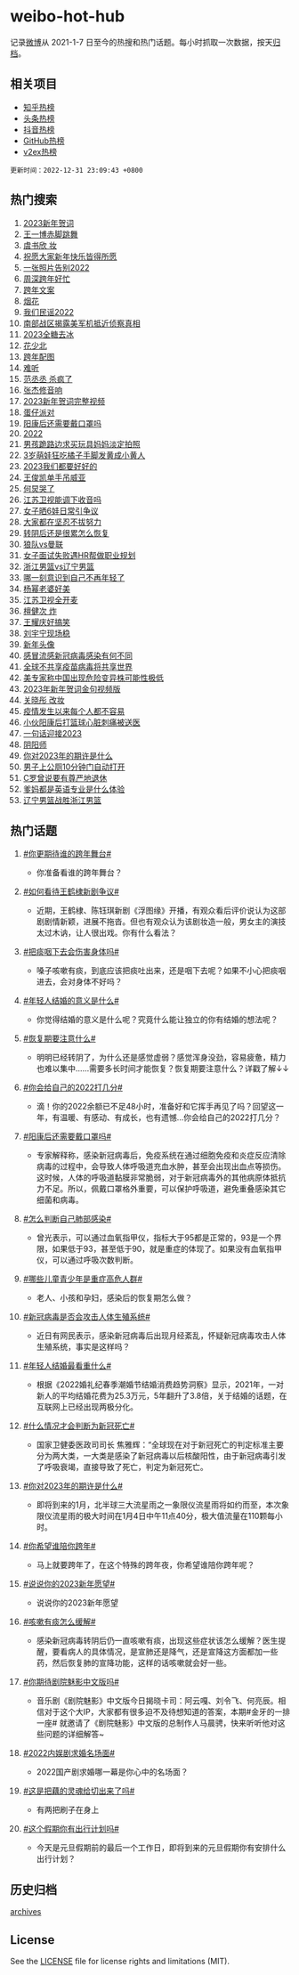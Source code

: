 # weibo-hot-hub

记录[微博](https://www.weibo.com)从 2021-1-7 日至今的热搜和热门话题。每小时抓取一次数据，按天[归档](archives)。

## 相关项目

- [知乎热榜](https://github.com/lonnyzhang423/zhihu-hot-hub)
- [头条热榜](https://github.com/lonnyzhang423/toutiao-hot-hub)
- [抖音热榜](https://github.com/lonnyzhang423/douyin-hot-hub)
- [GitHub热榜](https://github.com/lonnyzhang423/github-hot-hub)
- [v2ex热榜](https://github.com/lonnyzhang423/v2ex-hot-hub)


`更新时间：2022-12-31 23:09:43 +0800`

## 热门搜索

1. [2023新年贺词](https://m.weibo.cn/search?containerid=100103type%3D1%26t%3D10%26q%3D%232023%E6%96%B0%E5%B9%B4%E8%B4%BA%E8%AF%8D%23&stream_entry_id=51&isnewpage=1&extparam=seat%3D1%26cate%3D10103%26filter_type%3Drealtimehot%26dgr%3D0%26pos%3D0%26c_type%3D51%26display_time%3D1672499380%26pre_seqid%3D1672499380467031631459&luicode=10000011&lfid=106003type%253D25%2526t%253D3%2526disable_hot%253D1%2526filter_type%253Drealtimehot)
1. [王一博赤脚跳舞](https://m.weibo.cn/search?containerid=100103type%3D1%26t%3D10%26q%3D%23%E7%8E%8B%E4%B8%80%E5%8D%9A%E8%B5%A4%E8%84%9A%E8%B7%B3%E8%88%9E%23&stream_entry_id=31&isnewpage=1&extparam=seat%3D1%26lcate%3D5001%26cate%3D5001%26c_type%3D31%26realpos%3D1%26filter_type%3Drealtimehot%26stream_entry_id%3D31%26q%3D%2523%25E7%258E%258B%25E4%25B8%2580%25E5%258D%259A%25E8%25B5%25A4%25E8%2584%259A%25E8%25B7%25B3%25E8%2588%259E%2523%26dgr%3D0%26band_rank%3D1%26pos%3D0%26flag%3D4%26display_time%3D1672499380%26pre_seqid%3D1672499380467031631459&luicode=10000011&lfid=106003type%253D25%2526t%253D3%2526disable_hot%253D1%2526filter_type%253Drealtimehot)
1. [虞书欣 妆](https://m.weibo.cn/search?containerid=100103type%3D1%26t%3D10%26q%3D%E8%99%9E%E4%B9%A6%E6%AC%A3+%E5%A6%86&stream_entry_id=31&isnewpage=1&extparam=seat%3D1%26lcate%3D5001%26cate%3D5001%26c_type%3D31%26realpos%3D2%26filter_type%3Drealtimehot%26stream_entry_id%3D31%26q%3D%25E8%2599%259E%25E4%25B9%25A6%25E6%25AC%25A3%2520%25E5%25A6%2586%26dgr%3D0%26band_rank%3D2%26pos%3D1%26flag%3D16%26display_time%3D1672499380%26pre_seqid%3D1672499380467031631459&luicode=10000011&lfid=106003type%253D25%2526t%253D3%2526disable_hot%253D1%2526filter_type%253Drealtimehot)
1. [祝愿大家新年快乐皆得所愿](https://m.weibo.cn/search?containerid=100103type%3D1%26t%3D10%26q%3D%23%E7%A5%9D%E6%84%BF%E5%A4%A7%E5%AE%B6%E6%96%B0%E5%B9%B4%E5%BF%AB%E4%B9%90%E7%9A%86%E5%BE%97%E6%89%80%E6%84%BF%23&stream_entry_id=31&isnewpage=1&extparam=seat%3D1%26lcate%3D5001%26cate%3D5001%26c_type%3D31%26realpos%3D3%26filter_type%3Drealtimehot%26stream_entry_id%3D31%26q%3D%2523%25E7%25A5%259D%25E6%2584%25BF%25E5%25A4%25A7%25E5%25AE%25B6%25E6%2596%25B0%25E5%25B9%25B4%25E5%25BF%25AB%25E4%25B9%2590%25E7%259A%2586%25E5%25BE%2597%25E6%2589%2580%25E6%2584%25BF%2523%26dgr%3D0%26band_rank%3D3%26pos%3D2%26flag%3D0%26display_time%3D1672499380%26pre_seqid%3D1672499380467031631459&luicode=10000011&lfid=106003type%253D25%2526t%253D3%2526disable_hot%253D1%2526filter_type%253Drealtimehot)
1. [一张照片告别2022](https://m.weibo.cn/search?containerid=100103type%3D1%26t%3D10%26q%3D%23%E4%B8%80%E5%BC%A0%E7%85%A7%E7%89%87%E5%91%8A%E5%88%AB2022%23&stream_entry_id=31&isnewpage=1&extparam=seat%3D1%26lcate%3D5001%26cate%3D5001%26topic_ad%3D1%26c_type%3D31%26filter_type%3Drealtimehot%26adid%3D176497%26stream_entry_id%3D31%26q%3D%2523%25E4%25B8%2580%25E5%25BC%25A0%25E7%2585%25A7%25E7%2589%2587%25E5%2591%258A%25E5%2588%25AB2022%2523%26dgr%3D0%26band_rank%3D4%26pos%3D3%26display_time%3D1672499380%26pre_seqid%3D1672499380467031631459&luicode=10000011&lfid=106003type%253D25%2526t%253D3%2526disable_hot%253D1%2526filter_type%253Drealtimehot)
1. [周深跨年好忙](https://m.weibo.cn/search?containerid=100103type%3D1%26t%3D10%26q%3D%23%E5%91%A8%E6%B7%B1%E8%B7%A8%E5%B9%B4%E5%A5%BD%E5%BF%99%23&stream_entry_id=31&isnewpage=1&extparam=seat%3D1%26lcate%3D5001%26cate%3D5001%26c_type%3D31%26realpos%3D4%26filter_type%3Drealtimehot%26stream_entry_id%3D31%26q%3D%2523%25E5%2591%25A8%25E6%25B7%25B1%25E8%25B7%25A8%25E5%25B9%25B4%25E5%25A5%25BD%25E5%25BF%2599%2523%26dgr%3D0%26band_rank%3D4%26pos%3D4%26flag%3D1%26display_time%3D1672499380%26pre_seqid%3D1672499380467031631459&luicode=10000011&lfid=106003type%253D25%2526t%253D3%2526disable_hot%253D1%2526filter_type%253Drealtimehot)
1. [跨年文案](https://m.weibo.cn/search?containerid=100103type%3D1%26t%3D10%26q%3D%23%E8%B7%A8%E5%B9%B4%E6%96%87%E6%A1%88%23&stream_entry_id=31&isnewpage=1&extparam=seat%3D1%26lcate%3D5001%26cate%3D5001%26c_type%3D31%26realpos%3D5%26filter_type%3Drealtimehot%26stream_entry_id%3D31%26q%3D%2523%25E8%25B7%25A8%25E5%25B9%25B4%25E6%2596%2587%25E6%25A1%2588%2523%26dgr%3D0%26band_rank%3D5%26pos%3D5%26flag%3D16%26display_time%3D1672499380%26pre_seqid%3D1672499380467031631459&luicode=10000011&lfid=106003type%253D25%2526t%253D3%2526disable_hot%253D1%2526filter_type%253Drealtimehot)
1. [烟花](https://m.weibo.cn/search?containerid=100103type%3D1%26t%3D10%26q%3D%E7%83%9F%E8%8A%B1&stream_entry_id=31&isnewpage=1&extparam=seat%3D1%26lcate%3D5001%26cate%3D5001%26c_type%3D31%26realpos%3D6%26filter_type%3Drealtimehot%26stream_entry_id%3D31%26q%3D%25E7%2583%259F%25E8%258A%25B1%26dgr%3D0%26band_rank%3D6%26pos%3D6%26flag%3D1%26display_time%3D1672499380%26pre_seqid%3D1672499380467031631459&luicode=10000011&lfid=106003type%253D25%2526t%253D3%2526disable_hot%253D1%2526filter_type%253Drealtimehot)
1. [我们民谣2022](https://m.weibo.cn/search?containerid=100103type%3D1%26t%3D10%26q%3D%23%E6%88%91%E4%BB%AC%E6%B0%91%E8%B0%A32022%23&stream_entry_id=31&isnewpage=1&extparam=seat%3D1%26lcate%3D5001%26cate%3D5001%26topic_ad%3D1%26c_type%3D31%26filter_type%3Drealtimehot%26adid%3D176694%26stream_entry_id%3D31%26q%3D%2523%25E6%2588%2591%25E4%25BB%25AC%25E6%25B0%2591%25E8%25B0%25A32022%2523%26dgr%3D0%26band_rank%3D7%26pos%3D7%26display_time%3D1672499380%26pre_seqid%3D1672499380467031631459&luicode=10000011&lfid=106003type%253D25%2526t%253D3%2526disable_hot%253D1%2526filter_type%253Drealtimehot)
1. [南部战区揭露美军机抵近侦察真相](https://m.weibo.cn/search?containerid=100103type%3D1%26t%3D10%26q%3D%23%E5%8D%97%E9%83%A8%E6%88%98%E5%8C%BA%E6%8F%AD%E9%9C%B2%E7%BE%8E%E5%86%9B%E6%9C%BA%E6%8A%B5%E8%BF%91%E4%BE%A6%E5%AF%9F%E7%9C%9F%E7%9B%B8%23&stream_entry_id=31&isnewpage=1&extparam=seat%3D1%26lcate%3D5001%26cate%3D5001%26c_type%3D31%26realpos%3D7%26filter_type%3Drealtimehot%26stream_entry_id%3D31%26q%3D%2523%25E5%258D%2597%25E9%2583%25A8%25E6%2588%2598%25E5%258C%25BA%25E6%258F%25AD%25E9%259C%25B2%25E7%25BE%258E%25E5%2586%259B%25E6%259C%25BA%25E6%258A%25B5%25E8%25BF%2591%25E4%25BE%25A6%25E5%25AF%259F%25E7%259C%259F%25E7%259B%25B8%2523%26dgr%3D0%26band_rank%3D7%26pos%3D8%26flag%3D1%26display_time%3D1672499380%26pre_seqid%3D1672499380467031631459&luicode=10000011&lfid=106003type%253D25%2526t%253D3%2526disable_hot%253D1%2526filter_type%253Drealtimehot)
1. [2023全糖去冰](https://m.weibo.cn/search?containerid=100103type%3D1%26t%3D10%26q%3D%232023%E5%85%A8%E7%B3%96%E5%8E%BB%E5%86%B0%23&stream_entry_id=31&isnewpage=1&extparam=seat%3D1%26lcate%3D5001%26cate%3D5001%26c_type%3D31%26realpos%3D8%26filter_type%3Drealtimehot%26stream_entry_id%3D31%26q%3D%25232023%25E5%2585%25A8%25E7%25B3%2596%25E5%258E%25BB%25E5%2586%25B0%2523%26dgr%3D0%26band_rank%3D8%26pos%3D9%26flag%3D0%26display_time%3D1672499380%26pre_seqid%3D1672499380467031631459&luicode=10000011&lfid=106003type%253D25%2526t%253D3%2526disable_hot%253D1%2526filter_type%253Drealtimehot)
1. [花少北](https://m.weibo.cn/search?containerid=100103type%3D1%26t%3D10%26q%3D%E8%8A%B1%E5%B0%91%E5%8C%97&stream_entry_id=31&isnewpage=1&extparam=seat%3D1%26lcate%3D5001%26cate%3D5001%26c_type%3D31%26realpos%3D9%26filter_type%3Drealtimehot%26stream_entry_id%3D31%26q%3D%25E8%258A%25B1%25E5%25B0%2591%25E5%258C%2597%26dgr%3D0%26band_rank%3D9%26pos%3D10%26flag%3D0%26display_time%3D1672499380%26pre_seqid%3D1672499380467031631459&luicode=10000011&lfid=106003type%253D25%2526t%253D3%2526disable_hot%253D1%2526filter_type%253Drealtimehot)
1. [跨年配图](https://m.weibo.cn/search?containerid=100103type%3D1%26t%3D10%26q%3D%E8%B7%A8%E5%B9%B4%E9%85%8D%E5%9B%BE&stream_entry_id=31&isnewpage=1&extparam=seat%3D1%26lcate%3D5001%26cate%3D5001%26c_type%3D31%26realpos%3D10%26filter_type%3Drealtimehot%26stream_entry_id%3D31%26q%3D%25E8%25B7%25A8%25E5%25B9%25B4%25E9%2585%258D%25E5%259B%25BE%26dgr%3D0%26band_rank%3D10%26pos%3D11%26flag%3D0%26display_time%3D1672499380%26pre_seqid%3D1672499380467031631459&luicode=10000011&lfid=106003type%253D25%2526t%253D3%2526disable_hot%253D1%2526filter_type%253Drealtimehot)
1. [难听](https://m.weibo.cn/search?containerid=100103type%3D1%26t%3D10%26q%3D%E9%9A%BE%E5%90%AC&stream_entry_id=31&isnewpage=1&extparam=seat%3D1%26lcate%3D5001%26cate%3D5001%26c_type%3D31%26realpos%3D11%26filter_type%3Drealtimehot%26stream_entry_id%3D31%26q%3D%25E9%259A%25BE%25E5%2590%25AC%26dgr%3D0%26band_rank%3D11%26pos%3D12%26flag%3D1%26display_time%3D1672499380%26pre_seqid%3D1672499380467031631459&luicode=10000011&lfid=106003type%253D25%2526t%253D3%2526disable_hot%253D1%2526filter_type%253Drealtimehot)
1. [范丞丞 杀疯了](https://m.weibo.cn/search?containerid=100103type%3D1%26t%3D10%26q%3D%E8%8C%83%E4%B8%9E%E4%B8%9E+%E6%9D%80%E7%96%AF%E4%BA%86&stream_entry_id=31&isnewpage=1&extparam=seat%3D1%26lcate%3D5001%26cate%3D5001%26c_type%3D31%26realpos%3D12%26filter_type%3Drealtimehot%26stream_entry_id%3D31%26q%3D%25E8%258C%2583%25E4%25B8%259E%25E4%25B8%259E%2520%25E6%259D%2580%25E7%2596%25AF%25E4%25BA%2586%26dgr%3D0%26band_rank%3D12%26pos%3D13%26flag%3D1%26display_time%3D1672499380%26pre_seqid%3D1672499380467031631459&luicode=10000011&lfid=106003type%253D25%2526t%253D3%2526disable_hot%253D1%2526filter_type%253Drealtimehot)
1. [张杰修音响](https://m.weibo.cn/search?containerid=100103type%3D1%26t%3D10%26q%3D%E5%BC%A0%E6%9D%B0%E4%BF%AE%E9%9F%B3%E5%93%8D&stream_entry_id=31&isnewpage=1&extparam=seat%3D1%26lcate%3D5001%26cate%3D5001%26c_type%3D31%26realpos%3D13%26filter_type%3Drealtimehot%26stream_entry_id%3D31%26q%3D%25E5%25BC%25A0%25E6%259D%25B0%25E4%25BF%25AE%25E9%259F%25B3%25E5%2593%258D%26dgr%3D0%26band_rank%3D13%26pos%3D14%26flag%3D1%26display_time%3D1672499380%26pre_seqid%3D1672499380467031631459&luicode=10000011&lfid=106003type%253D25%2526t%253D3%2526disable_hot%253D1%2526filter_type%253Drealtimehot)
1. [2023新年贺词完整视频](https://m.weibo.cn/search?containerid=100103type%3D1%26t%3D10%26q%3D%232023%E6%96%B0%E5%B9%B4%E8%B4%BA%E8%AF%8D%E5%AE%8C%E6%95%B4%E8%A7%86%E9%A2%91%23&stream_entry_id=31&isnewpage=1&extparam=seat%3D1%26lcate%3D5001%26cate%3D5001%26c_type%3D31%26realpos%3D14%26filter_type%3Drealtimehot%26stream_entry_id%3D31%26q%3D%25232023%25E6%2596%25B0%25E5%25B9%25B4%25E8%25B4%25BA%25E8%25AF%258D%25E5%25AE%258C%25E6%2595%25B4%25E8%25A7%2586%25E9%25A2%2591%2523%26dgr%3D0%26band_rank%3D14%26pos%3D15%26flag%3D0%26display_time%3D1672499380%26pre_seqid%3D1672499380467031631459&luicode=10000011&lfid=106003type%253D25%2526t%253D3%2526disable_hot%253D1%2526filter_type%253Drealtimehot)
1. [蛋仔派对](https://m.weibo.cn/search?containerid=100103type%3D1%26t%3D10%26q%3D%23%E8%9B%8B%E4%BB%94%E6%B4%BE%E5%AF%B9%23&stream_entry_id=31&isnewpage=1&extparam=seat%3D1%26lcate%3D5001%26cate%3D5001%26c_type%3D31%26realpos%3D15%26filter_type%3Drealtimehot%26stream_entry_id%3D31%26q%3D%2523%25E8%259B%258B%25E4%25BB%2594%25E6%25B4%25BE%25E5%25AF%25B9%2523%26dgr%3D0%26band_rank%3D15%26pos%3D16%26flag%3D1%26display_time%3D1672499380%26pre_seqid%3D1672499380467031631459&luicode=10000011&lfid=106003type%253D25%2526t%253D3%2526disable_hot%253D1%2526filter_type%253Drealtimehot)
1. [阳康后还需要戴口罩吗](https://m.weibo.cn/search?containerid=100103type%3D1%26t%3D10%26q%3D%23%E9%98%B3%E5%BA%B7%E5%90%8E%E8%BF%98%E9%9C%80%E8%A6%81%E6%88%B4%E5%8F%A3%E7%BD%A9%E5%90%97%23&stream_entry_id=31&isnewpage=1&extparam=seat%3D1%26lcate%3D5001%26cate%3D5001%26c_type%3D31%26realpos%3D16%26filter_type%3Drealtimehot%26stream_entry_id%3D31%26q%3D%2523%25E9%2598%25B3%25E5%25BA%25B7%25E5%2590%258E%25E8%25BF%2598%25E9%259C%2580%25E8%25A6%2581%25E6%2588%25B4%25E5%258F%25A3%25E7%25BD%25A9%25E5%2590%2597%2523%26dgr%3D0%26band_rank%3D16%26pos%3D17%26flag%3D0%26display_time%3D1672499380%26pre_seqid%3D1672499380467031631459&luicode=10000011&lfid=106003type%253D25%2526t%253D3%2526disable_hot%253D1%2526filter_type%253Drealtimehot)
1. [2022](https://m.weibo.cn/search?containerid=100103type%3D1%26t%3D10%26q%3D%232022%23&stream_entry_id=31&isnewpage=1&extparam=seat%3D1%26lcate%3D5001%26cate%3D5001%26c_type%3D31%26realpos%3D17%26filter_type%3Drealtimehot%26stream_entry_id%3D31%26q%3D%25232022%2523%26dgr%3D0%26band_rank%3D17%26pos%3D18%26flag%3D0%26display_time%3D1672499380%26pre_seqid%3D1672499380467031631459&luicode=10000011&lfid=106003type%253D25%2526t%253D3%2526disable_hot%253D1%2526filter_type%253Drealtimehot)
1. [男孩跪路边求买玩具妈妈淡定拍照](https://m.weibo.cn/search?containerid=100103type%3D1%26t%3D10%26q%3D%23%E7%94%B7%E5%AD%A9%E8%B7%AA%E8%B7%AF%E8%BE%B9%E6%B1%82%E4%B9%B0%E7%8E%A9%E5%85%B7%E5%A6%88%E5%A6%88%E6%B7%A1%E5%AE%9A%E6%8B%8D%E7%85%A7%23&stream_entry_id=31&isnewpage=1&extparam=seat%3D1%26lcate%3D5001%26cate%3D5001%26c_type%3D31%26realpos%3D18%26filter_type%3Drealtimehot%26stream_entry_id%3D31%26q%3D%2523%25E7%2594%25B7%25E5%25AD%25A9%25E8%25B7%25AA%25E8%25B7%25AF%25E8%25BE%25B9%25E6%25B1%2582%25E4%25B9%25B0%25E7%258E%25A9%25E5%2585%25B7%25E5%25A6%2588%25E5%25A6%2588%25E6%25B7%25A1%25E5%25AE%259A%25E6%258B%258D%25E7%2585%25A7%2523%26dgr%3D0%26band_rank%3D18%26pos%3D19%26flag%3D0%26display_time%3D1672499380%26pre_seqid%3D1672499380467031631459&luicode=10000011&lfid=106003type%253D25%2526t%253D3%2526disable_hot%253D1%2526filter_type%253Drealtimehot)
1. [3岁萌娃狂吃橘子手脚发黄成小黄人](https://m.weibo.cn/search?containerid=100103type%3D1%26t%3D10%26q%3D%233%E5%B2%81%E8%90%8C%E5%A8%83%E7%8B%82%E5%90%83%E6%A9%98%E5%AD%90%E6%89%8B%E8%84%9A%E5%8F%91%E9%BB%84%E6%88%90%E5%B0%8F%E9%BB%84%E4%BA%BA%23&stream_entry_id=31&isnewpage=1&extparam=seat%3D1%26lcate%3D5001%26cate%3D5001%26c_type%3D31%26realpos%3D19%26filter_type%3Drealtimehot%26stream_entry_id%3D31%26q%3D%25233%25E5%25B2%2581%25E8%2590%258C%25E5%25A8%2583%25E7%258B%2582%25E5%2590%2583%25E6%25A9%2598%25E5%25AD%2590%25E6%2589%258B%25E8%2584%259A%25E5%258F%2591%25E9%25BB%2584%25E6%2588%2590%25E5%25B0%258F%25E9%25BB%2584%25E4%25BA%25BA%2523%26dgr%3D0%26band_rank%3D19%26pos%3D20%26flag%3D1%26display_time%3D1672499380%26pre_seqid%3D1672499380467031631459&luicode=10000011&lfid=106003type%253D25%2526t%253D3%2526disable_hot%253D1%2526filter_type%253Drealtimehot)
1. [2023我们都要好好的](https://m.weibo.cn/search?containerid=100103type%3D1%26t%3D10%26q%3D%232023%E6%88%91%E4%BB%AC%E9%83%BD%E8%A6%81%E5%A5%BD%E5%A5%BD%E7%9A%84%23&stream_entry_id=31&isnewpage=1&extparam=seat%3D1%26lcate%3D5001%26cate%3D5001%26c_type%3D31%26realpos%3D20%26filter_type%3Drealtimehot%26stream_entry_id%3D31%26q%3D%25232023%25E6%2588%2591%25E4%25BB%25AC%25E9%2583%25BD%25E8%25A6%2581%25E5%25A5%25BD%25E5%25A5%25BD%25E7%259A%2584%2523%26dgr%3D0%26band_rank%3D20%26pos%3D21%26flag%3D1%26display_time%3D1672499380%26pre_seqid%3D1672499380467031631459&luicode=10000011&lfid=106003type%253D25%2526t%253D3%2526disable_hot%253D1%2526filter_type%253Drealtimehot)
1. [王俊凯单手吊威亚](https://m.weibo.cn/search?containerid=100103type%3D1%26t%3D10%26q%3D%E7%8E%8B%E4%BF%8A%E5%87%AF%E5%8D%95%E6%89%8B%E5%90%8A%E5%A8%81%E4%BA%9A&stream_entry_id=31&isnewpage=1&extparam=seat%3D1%26lcate%3D5001%26cate%3D5001%26c_type%3D31%26realpos%3D21%26filter_type%3Drealtimehot%26stream_entry_id%3D31%26q%3D%25E7%258E%258B%25E4%25BF%258A%25E5%2587%25AF%25E5%258D%2595%25E6%2589%258B%25E5%2590%258A%25E5%25A8%2581%25E4%25BA%259A%26dgr%3D0%26band_rank%3D21%26pos%3D22%26flag%3D2%26display_time%3D1672499380%26pre_seqid%3D1672499380467031631459&luicode=10000011&lfid=106003type%253D25%2526t%253D3%2526disable_hot%253D1%2526filter_type%253Drealtimehot)
1. [何炅哭了](https://m.weibo.cn/search?containerid=100103type%3D1%26t%3D10%26q%3D%E4%BD%95%E7%82%85%E5%93%AD%E4%BA%86&stream_entry_id=31&isnewpage=1&extparam=seat%3D1%26lcate%3D5001%26cate%3D5001%26c_type%3D31%26realpos%3D22%26filter_type%3Drealtimehot%26stream_entry_id%3D31%26q%3D%25E4%25BD%2595%25E7%2582%2585%25E5%2593%25AD%25E4%25BA%2586%26dgr%3D0%26band_rank%3D22%26pos%3D23%26flag%3D2%26display_time%3D1672499380%26pre_seqid%3D1672499380467031631459&luicode=10000011&lfid=106003type%253D25%2526t%253D3%2526disable_hot%253D1%2526filter_type%253Drealtimehot)
1. [江苏卫视能调下收音吗](https://m.weibo.cn/search?containerid=100103type%3D1%26t%3D10%26q%3D%E6%B1%9F%E8%8B%8F%E5%8D%AB%E8%A7%86%E8%83%BD%E8%B0%83%E4%B8%8B%E6%94%B6%E9%9F%B3%E5%90%97&stream_entry_id=31&isnewpage=1&extparam=seat%3D1%26lcate%3D5001%26cate%3D5001%26c_type%3D31%26realpos%3D23%26filter_type%3Drealtimehot%26stream_entry_id%3D31%26q%3D%25E6%25B1%259F%25E8%258B%258F%25E5%258D%25AB%25E8%25A7%2586%25E8%2583%25BD%25E8%25B0%2583%25E4%25B8%258B%25E6%2594%25B6%25E9%259F%25B3%25E5%2590%2597%26dgr%3D0%26band_rank%3D23%26pos%3D24%26flag%3D1%26display_time%3D1672499380%26pre_seqid%3D1672499380467031631459&luicode=10000011&lfid=106003type%253D25%2526t%253D3%2526disable_hot%253D1%2526filter_type%253Drealtimehot)
1. [女子晒6娃日常引争议](https://m.weibo.cn/search?containerid=100103type%3D1%26t%3D10%26q%3D%23%E5%A5%B3%E5%AD%90%E6%99%926%E5%A8%83%E6%97%A5%E5%B8%B8%E5%BC%95%E4%BA%89%E8%AE%AE%23&stream_entry_id=31&isnewpage=1&extparam=seat%3D1%26lcate%3D5001%26cate%3D5001%26c_type%3D31%26realpos%3D24%26filter_type%3Drealtimehot%26stream_entry_id%3D31%26q%3D%2523%25E5%25A5%25B3%25E5%25AD%2590%25E6%2599%25926%25E5%25A8%2583%25E6%2597%25A5%25E5%25B8%25B8%25E5%25BC%2595%25E4%25BA%2589%25E8%25AE%25AE%2523%26dgr%3D0%26band_rank%3D24%26pos%3D25%26flag%3D0%26display_time%3D1672499380%26pre_seqid%3D1672499380467031631459&luicode=10000011&lfid=106003type%253D25%2526t%253D3%2526disable_hot%253D1%2526filter_type%253Drealtimehot)
1. [大家都在坚忍不拔努力](https://m.weibo.cn/search?containerid=100103type%3D1%26t%3D10%26q%3D%23%E5%A4%A7%E5%AE%B6%E9%83%BD%E5%9C%A8%E5%9D%9A%E5%BF%8D%E4%B8%8D%E6%8B%94%E5%8A%AA%E5%8A%9B%23&stream_entry_id=31&isnewpage=1&extparam=seat%3D1%26lcate%3D5001%26cate%3D5001%26c_type%3D31%26realpos%3D25%26filter_type%3Drealtimehot%26stream_entry_id%3D31%26q%3D%2523%25E5%25A4%25A7%25E5%25AE%25B6%25E9%2583%25BD%25E5%259C%25A8%25E5%259D%259A%25E5%25BF%258D%25E4%25B8%258D%25E6%258B%2594%25E5%258A%25AA%25E5%258A%259B%2523%26dgr%3D0%26band_rank%3D25%26pos%3D26%26flag%3D0%26display_time%3D1672499380%26pre_seqid%3D1672499380467031631459&luicode=10000011&lfid=106003type%253D25%2526t%253D3%2526disable_hot%253D1%2526filter_type%253Drealtimehot)
1. [转阴后还是很累怎么恢复](https://m.weibo.cn/search?containerid=100103type%3D1%26t%3D10%26q%3D%23%E8%BD%AC%E9%98%B4%E5%90%8E%E8%BF%98%E6%98%AF%E5%BE%88%E7%B4%AF%E6%80%8E%E4%B9%88%E6%81%A2%E5%A4%8D%23&stream_entry_id=31&isnewpage=1&extparam=seat%3D1%26lcate%3D5001%26cate%3D5001%26c_type%3D31%26realpos%3D26%26filter_type%3Drealtimehot%26stream_entry_id%3D31%26q%3D%2523%25E8%25BD%25AC%25E9%2598%25B4%25E5%2590%258E%25E8%25BF%2598%25E6%2598%25AF%25E5%25BE%2588%25E7%25B4%25AF%25E6%2580%258E%25E4%25B9%2588%25E6%2581%25A2%25E5%25A4%258D%2523%26dgr%3D0%26band_rank%3D26%26pos%3D27%26flag%3D1%26display_time%3D1672499380%26pre_seqid%3D1672499380467031631459&luicode=10000011&lfid=106003type%253D25%2526t%253D3%2526disable_hot%253D1%2526filter_type%253Drealtimehot)
1. [狼队vs曼联](https://m.weibo.cn/search?containerid=100103type%3D1%26t%3D10%26q%3D%23%E7%8B%BC%E9%98%9Fvs%E6%9B%BC%E8%81%94%23&stream_entry_id=31&isnewpage=1&extparam=seat%3D1%26lcate%3D5001%26cate%3D5001%26c_type%3D31%26realpos%3D27%26filter_type%3Drealtimehot%26stream_entry_id%3D31%26q%3D%2523%25E7%258B%25BC%25E9%2598%259Fvs%25E6%259B%25BC%25E8%2581%2594%2523%26dgr%3D0%26band_rank%3D27%26pos%3D28%26flag%3D0%26display_time%3D1672499380%26pre_seqid%3D1672499380467031631459&luicode=10000011&lfid=106003type%253D25%2526t%253D3%2526disable_hot%253D1%2526filter_type%253Drealtimehot)
1. [女子面试失败遇HR帮做职业规划](https://m.weibo.cn/search?containerid=100103type%3D1%26t%3D10%26q%3D%23%E5%A5%B3%E5%AD%90%E9%9D%A2%E8%AF%95%E5%A4%B1%E8%B4%A5%E9%81%87HR%E5%B8%AE%E5%81%9A%E8%81%8C%E4%B8%9A%E8%A7%84%E5%88%92%23&stream_entry_id=31&isnewpage=1&extparam=seat%3D1%26lcate%3D5001%26cate%3D5001%26c_type%3D31%26realpos%3D28%26filter_type%3Drealtimehot%26stream_entry_id%3D31%26q%3D%2523%25E5%25A5%25B3%25E5%25AD%2590%25E9%259D%25A2%25E8%25AF%2595%25E5%25A4%25B1%25E8%25B4%25A5%25E9%2581%2587HR%25E5%25B8%25AE%25E5%2581%259A%25E8%2581%258C%25E4%25B8%259A%25E8%25A7%2584%25E5%2588%2592%2523%26dgr%3D0%26band_rank%3D28%26pos%3D29%26flag%3D0%26display_time%3D1672499380%26pre_seqid%3D1672499380467031631459&luicode=10000011&lfid=106003type%253D25%2526t%253D3%2526disable_hot%253D1%2526filter_type%253Drealtimehot)
1. [浙江男篮vs辽宁男篮](https://m.weibo.cn/search?containerid=100103type%3D1%26t%3D10%26q%3D%23%E6%B5%99%E6%B1%9F%E7%94%B7%E7%AF%AEvs%E8%BE%BD%E5%AE%81%E7%94%B7%E7%AF%AE%23&stream_entry_id=31&isnewpage=1&extparam=seat%3D1%26lcate%3D5001%26cate%3D5001%26c_type%3D31%26realpos%3D29%26filter_type%3Drealtimehot%26stream_entry_id%3D31%26q%3D%2523%25E6%25B5%2599%25E6%25B1%259F%25E7%2594%25B7%25E7%25AF%25AEvs%25E8%25BE%25BD%25E5%25AE%2581%25E7%2594%25B7%25E7%25AF%25AE%2523%26dgr%3D0%26band_rank%3D29%26pos%3D30%26flag%3D0%26display_time%3D1672499380%26pre_seqid%3D1672499380467031631459&luicode=10000011&lfid=106003type%253D25%2526t%253D3%2526disable_hot%253D1%2526filter_type%253Drealtimehot)
1. [哪一刻意识到自己不再年轻了](https://m.weibo.cn/search?containerid=100103type%3D1%26t%3D10%26q%3D%23%E5%93%AA%E4%B8%80%E5%88%BB%E6%84%8F%E8%AF%86%E5%88%B0%E8%87%AA%E5%B7%B1%E4%B8%8D%E5%86%8D%E5%B9%B4%E8%BD%BB%E4%BA%86%23&stream_entry_id=31&isnewpage=1&extparam=seat%3D1%26lcate%3D5001%26cate%3D5001%26c_type%3D31%26realpos%3D30%26filter_type%3Drealtimehot%26stream_entry_id%3D31%26q%3D%2523%25E5%2593%25AA%25E4%25B8%2580%25E5%2588%25BB%25E6%2584%258F%25E8%25AF%2586%25E5%2588%25B0%25E8%2587%25AA%25E5%25B7%25B1%25E4%25B8%258D%25E5%2586%258D%25E5%25B9%25B4%25E8%25BD%25BB%25E4%25BA%2586%2523%26dgr%3D0%26band_rank%3D30%26pos%3D31%26flag%3D0%26display_time%3D1672499380%26pre_seqid%3D1672499380467031631459&luicode=10000011&lfid=106003type%253D25%2526t%253D3%2526disable_hot%253D1%2526filter_type%253Drealtimehot)
1. [杨幂老婆好美](https://m.weibo.cn/search?containerid=100103type%3D1%26t%3D10%26q%3D%E6%9D%A8%E5%B9%82%E8%80%81%E5%A9%86%E5%A5%BD%E7%BE%8E&stream_entry_id=31&isnewpage=1&extparam=seat%3D1%26lcate%3D5001%26cate%3D5001%26c_type%3D31%26realpos%3D31%26filter_type%3Drealtimehot%26stream_entry_id%3D31%26q%3D%25E6%259D%25A8%25E5%25B9%2582%25E8%2580%2581%25E5%25A9%2586%25E5%25A5%25BD%25E7%25BE%258E%26dgr%3D0%26band_rank%3D31%26pos%3D32%26flag%3D1%26display_time%3D1672499380%26pre_seqid%3D1672499380467031631459&luicode=10000011&lfid=106003type%253D25%2526t%253D3%2526disable_hot%253D1%2526filter_type%253Drealtimehot)
1. [江苏卫视全开麦](https://m.weibo.cn/search?containerid=100103type%3D1%26t%3D10%26q%3D%E6%B1%9F%E8%8B%8F%E5%8D%AB%E8%A7%86%E5%85%A8%E5%BC%80%E9%BA%A6&stream_entry_id=31&isnewpage=1&extparam=seat%3D1%26lcate%3D5001%26cate%3D5001%26c_type%3D31%26realpos%3D32%26filter_type%3Drealtimehot%26stream_entry_id%3D31%26q%3D%25E6%25B1%259F%25E8%258B%258F%25E5%258D%25AB%25E8%25A7%2586%25E5%2585%25A8%25E5%25BC%2580%25E9%25BA%25A6%26dgr%3D0%26band_rank%3D32%26pos%3D33%26flag%3D0%26display_time%3D1672499380%26pre_seqid%3D1672499380467031631459&luicode=10000011&lfid=106003type%253D25%2526t%253D3%2526disable_hot%253D1%2526filter_type%253Drealtimehot)
1. [檀健次 炸](https://m.weibo.cn/search?containerid=100103type%3D1%26t%3D10%26q%3D%E6%AA%80%E5%81%A5%E6%AC%A1+%E7%82%B8&stream_entry_id=31&isnewpage=1&extparam=seat%3D1%26lcate%3D5001%26cate%3D5001%26c_type%3D31%26realpos%3D33%26filter_type%3Drealtimehot%26stream_entry_id%3D31%26q%3D%25E6%25AA%2580%25E5%2581%25A5%25E6%25AC%25A1%2520%25E7%2582%25B8%26dgr%3D0%26band_rank%3D33%26pos%3D34%26flag%3D1%26display_time%3D1672499380%26pre_seqid%3D1672499380467031631459&luicode=10000011&lfid=106003type%253D25%2526t%253D3%2526disable_hot%253D1%2526filter_type%253Drealtimehot)
1. [王耀庆好搞笑](https://m.weibo.cn/search?containerid=100103type%3D1%26t%3D10%26q%3D%E7%8E%8B%E8%80%80%E5%BA%86%E5%A5%BD%E6%90%9E%E7%AC%91&stream_entry_id=31&isnewpage=1&extparam=seat%3D1%26lcate%3D5001%26cate%3D5001%26c_type%3D31%26realpos%3D34%26filter_type%3Drealtimehot%26stream_entry_id%3D31%26q%3D%25E7%258E%258B%25E8%2580%2580%25E5%25BA%2586%25E5%25A5%25BD%25E6%2590%259E%25E7%25AC%2591%26dgr%3D0%26band_rank%3D34%26pos%3D35%26flag%3D1%26display_time%3D1672499380%26pre_seqid%3D1672499380467031631459&luicode=10000011&lfid=106003type%253D25%2526t%253D3%2526disable_hot%253D1%2526filter_type%253Drealtimehot)
1. [刘宇宁现场稳](https://m.weibo.cn/search?containerid=100103type%3D1%26t%3D10%26q%3D%E5%88%98%E5%AE%87%E5%AE%81%E7%8E%B0%E5%9C%BA%E7%A8%B3&stream_entry_id=31&isnewpage=1&extparam=seat%3D1%26lcate%3D5001%26cate%3D5001%26c_type%3D31%26realpos%3D35%26filter_type%3Drealtimehot%26stream_entry_id%3D31%26q%3D%25E5%2588%2598%25E5%25AE%2587%25E5%25AE%2581%25E7%258E%25B0%25E5%259C%25BA%25E7%25A8%25B3%26dgr%3D0%26band_rank%3D35%26pos%3D36%26flag%3D1%26display_time%3D1672499380%26pre_seqid%3D1672499380467031631459&luicode=10000011&lfid=106003type%253D25%2526t%253D3%2526disable_hot%253D1%2526filter_type%253Drealtimehot)
1. [新年头像](https://m.weibo.cn/search?containerid=100103type%3D1%26t%3D10%26q%3D%E6%96%B0%E5%B9%B4%E5%A4%B4%E5%83%8F&stream_entry_id=31&isnewpage=1&extparam=seat%3D1%26lcate%3D5001%26cate%3D5001%26c_type%3D31%26realpos%3D36%26filter_type%3Drealtimehot%26stream_entry_id%3D31%26q%3D%25E6%2596%25B0%25E5%25B9%25B4%25E5%25A4%25B4%25E5%2583%258F%26dgr%3D0%26band_rank%3D36%26pos%3D37%26flag%3D0%26display_time%3D1672499380%26pre_seqid%3D1672499380467031631459&luicode=10000011&lfid=106003type%253D25%2526t%253D3%2526disable_hot%253D1%2526filter_type%253Drealtimehot)
1. [感冒流感新冠病毒感染有何不同](https://m.weibo.cn/search?containerid=100103type%3D1%26t%3D10%26q%3D%23%E6%84%9F%E5%86%92%E6%B5%81%E6%84%9F%E6%96%B0%E5%86%A0%E7%97%85%E6%AF%92%E6%84%9F%E6%9F%93%E6%9C%89%E4%BD%95%E4%B8%8D%E5%90%8C%23&stream_entry_id=31&isnewpage=1&extparam=seat%3D1%26lcate%3D5001%26cate%3D5001%26c_type%3D31%26realpos%3D37%26filter_type%3Drealtimehot%26stream_entry_id%3D31%26q%3D%2523%25E6%2584%259F%25E5%2586%2592%25E6%25B5%2581%25E6%2584%259F%25E6%2596%25B0%25E5%2586%25A0%25E7%2597%2585%25E6%25AF%2592%25E6%2584%259F%25E6%259F%2593%25E6%259C%2589%25E4%25BD%2595%25E4%25B8%258D%25E5%2590%258C%2523%26dgr%3D0%26band_rank%3D37%26pos%3D38%26flag%3D0%26display_time%3D1672499380%26pre_seqid%3D1672499380467031631459&luicode=10000011&lfid=106003type%253D25%2526t%253D3%2526disable_hot%253D1%2526filter_type%253Drealtimehot)
1. [全球不共享疫苗病毒将共享世界](https://m.weibo.cn/search?containerid=100103type%3D1%26t%3D10%26q%3D%23%E5%85%A8%E7%90%83%E4%B8%8D%E5%85%B1%E4%BA%AB%E7%96%AB%E8%8B%97%E7%97%85%E6%AF%92%E5%B0%86%E5%85%B1%E4%BA%AB%E4%B8%96%E7%95%8C%23&stream_entry_id=31&isnewpage=1&extparam=seat%3D1%26lcate%3D5001%26cate%3D5001%26c_type%3D31%26realpos%3D38%26filter_type%3Drealtimehot%26stream_entry_id%3D31%26q%3D%2523%25E5%2585%25A8%25E7%2590%2583%25E4%25B8%258D%25E5%2585%25B1%25E4%25BA%25AB%25E7%2596%25AB%25E8%258B%2597%25E7%2597%2585%25E6%25AF%2592%25E5%25B0%2586%25E5%2585%25B1%25E4%25BA%25AB%25E4%25B8%2596%25E7%2595%258C%2523%26dgr%3D0%26band_rank%3D38%26pos%3D39%26flag%3D0%26display_time%3D1672499380%26pre_seqid%3D1672499380467031631459&luicode=10000011&lfid=106003type%253D25%2526t%253D3%2526disable_hot%253D1%2526filter_type%253Drealtimehot)
1. [美专家称中国出现危险变异株可能性极低](https://m.weibo.cn/search?containerid=100103type%3D1%26t%3D10%26q%3D%23%E7%BE%8E%E4%B8%93%E5%AE%B6%E7%A7%B0%E4%B8%AD%E5%9B%BD%E5%87%BA%E7%8E%B0%E5%8D%B1%E9%99%A9%E5%8F%98%E5%BC%82%E6%A0%AA%E5%8F%AF%E8%83%BD%E6%80%A7%E6%9E%81%E4%BD%8E%23&stream_entry_id=31&isnewpage=1&extparam=seat%3D1%26lcate%3D5001%26cate%3D5001%26c_type%3D31%26realpos%3D39%26filter_type%3Drealtimehot%26stream_entry_id%3D31%26q%3D%2523%25E7%25BE%258E%25E4%25B8%2593%25E5%25AE%25B6%25E7%25A7%25B0%25E4%25B8%25AD%25E5%259B%25BD%25E5%2587%25BA%25E7%258E%25B0%25E5%258D%25B1%25E9%2599%25A9%25E5%258F%2598%25E5%25BC%2582%25E6%25A0%25AA%25E5%258F%25AF%25E8%2583%25BD%25E6%2580%25A7%25E6%259E%2581%25E4%25BD%258E%2523%26dgr%3D0%26band_rank%3D39%26pos%3D40%26flag%3D0%26display_time%3D1672499380%26pre_seqid%3D1672499380467031631459&luicode=10000011&lfid=106003type%253D25%2526t%253D3%2526disable_hot%253D1%2526filter_type%253Drealtimehot)
1. [2023年新年贺词金句视频版](https://m.weibo.cn/search?containerid=100103type%3D1%26t%3D10%26q%3D%232023%E5%B9%B4%E6%96%B0%E5%B9%B4%E8%B4%BA%E8%AF%8D%E9%87%91%E5%8F%A5%E8%A7%86%E9%A2%91%E7%89%88%23&stream_entry_id=31&isnewpage=1&extparam=seat%3D1%26lcate%3D5001%26cate%3D5001%26c_type%3D31%26realpos%3D40%26filter_type%3Drealtimehot%26stream_entry_id%3D31%26q%3D%25232023%25E5%25B9%25B4%25E6%2596%25B0%25E5%25B9%25B4%25E8%25B4%25BA%25E8%25AF%258D%25E9%2587%2591%25E5%258F%25A5%25E8%25A7%2586%25E9%25A2%2591%25E7%2589%2588%2523%26dgr%3D0%26band_rank%3D40%26pos%3D41%26flag%3D1%26display_time%3D1672499380%26pre_seqid%3D1672499380467031631459&luicode=10000011&lfid=106003type%253D25%2526t%253D3%2526disable_hot%253D1%2526filter_type%253Drealtimehot)
1. [关晓彤 改妆](https://m.weibo.cn/search?containerid=100103type%3D1%26t%3D10%26q%3D%E5%85%B3%E6%99%93%E5%BD%A4+%E6%94%B9%E5%A6%86&stream_entry_id=31&isnewpage=1&extparam=seat%3D1%26lcate%3D5001%26cate%3D5001%26c_type%3D31%26realpos%3D41%26filter_type%3Drealtimehot%26stream_entry_id%3D31%26q%3D%25E5%2585%25B3%25E6%2599%2593%25E5%25BD%25A4%2520%25E6%2594%25B9%25E5%25A6%2586%26dgr%3D0%26band_rank%3D41%26pos%3D42%26flag%3D1%26display_time%3D1672499380%26pre_seqid%3D1672499380467031631459&luicode=10000011&lfid=106003type%253D25%2526t%253D3%2526disable_hot%253D1%2526filter_type%253Drealtimehot)
1. [疫情发生以来每个人都不容易](https://m.weibo.cn/search?containerid=100103type%3D1%26t%3D10%26q%3D%23%E7%96%AB%E6%83%85%E5%8F%91%E7%94%9F%E4%BB%A5%E6%9D%A5%E6%AF%8F%E4%B8%AA%E4%BA%BA%E9%83%BD%E4%B8%8D%E5%AE%B9%E6%98%93%23&stream_entry_id=31&isnewpage=1&extparam=seat%3D1%26lcate%3D5001%26cate%3D5001%26c_type%3D31%26realpos%3D42%26filter_type%3Drealtimehot%26stream_entry_id%3D31%26q%3D%2523%25E7%2596%25AB%25E6%2583%2585%25E5%258F%2591%25E7%2594%259F%25E4%25BB%25A5%25E6%259D%25A5%25E6%25AF%258F%25E4%25B8%25AA%25E4%25BA%25BA%25E9%2583%25BD%25E4%25B8%258D%25E5%25AE%25B9%25E6%2598%2593%2523%26dgr%3D0%26band_rank%3D42%26pos%3D43%26flag%3D0%26display_time%3D1672499380%26pre_seqid%3D1672499380467031631459&luicode=10000011&lfid=106003type%253D25%2526t%253D3%2526disable_hot%253D1%2526filter_type%253Drealtimehot)
1. [小伙阳康后打篮球心脏刺痛被送医](https://m.weibo.cn/search?containerid=100103type%3D1%26t%3D10%26q%3D%23%E5%B0%8F%E4%BC%99%E9%98%B3%E5%BA%B7%E5%90%8E%E6%89%93%E7%AF%AE%E7%90%83%E5%BF%83%E8%84%8F%E5%88%BA%E7%97%9B%E8%A2%AB%E9%80%81%E5%8C%BB%23&stream_entry_id=31&isnewpage=1&extparam=seat%3D1%26lcate%3D5001%26cate%3D5001%26c_type%3D31%26realpos%3D43%26filter_type%3Drealtimehot%26stream_entry_id%3D31%26q%3D%2523%25E5%25B0%258F%25E4%25BC%2599%25E9%2598%25B3%25E5%25BA%25B7%25E5%2590%258E%25E6%2589%2593%25E7%25AF%25AE%25E7%2590%2583%25E5%25BF%2583%25E8%2584%258F%25E5%2588%25BA%25E7%2597%259B%25E8%25A2%25AB%25E9%2580%2581%25E5%258C%25BB%2523%26dgr%3D0%26band_rank%3D43%26pos%3D44%26flag%3D0%26display_time%3D1672499380%26pre_seqid%3D1672499380467031631459&luicode=10000011&lfid=106003type%253D25%2526t%253D3%2526disable_hot%253D1%2526filter_type%253Drealtimehot)
1. [一句话迎接2023](https://m.weibo.cn/search?containerid=100103type%3D1%26t%3D10%26q%3D%23%E4%B8%80%E5%8F%A5%E8%AF%9D%E8%BF%8E%E6%8E%A52023%23&stream_entry_id=31&isnewpage=1&extparam=seat%3D1%26lcate%3D5001%26cate%3D5001%26c_type%3D31%26realpos%3D44%26filter_type%3Drealtimehot%26stream_entry_id%3D31%26q%3D%2523%25E4%25B8%2580%25E5%258F%25A5%25E8%25AF%259D%25E8%25BF%258E%25E6%258E%25A52023%2523%26dgr%3D0%26band_rank%3D44%26pos%3D45%26flag%3D1%26display_time%3D1672499380%26pre_seqid%3D1672499380467031631459&luicode=10000011&lfid=106003type%253D25%2526t%253D3%2526disable_hot%253D1%2526filter_type%253Drealtimehot)
1. [阴阳师](https://m.weibo.cn/search?containerid=100103type%3D1%26t%3D10%26q%3D%E9%98%B4%E9%98%B3%E5%B8%88&stream_entry_id=31&isnewpage=1&extparam=seat%3D1%26lcate%3D5001%26cate%3D5001%26c_type%3D31%26realpos%3D45%26filter_type%3Drealtimehot%26stream_entry_id%3D31%26q%3D%25E9%2598%25B4%25E9%2598%25B3%25E5%25B8%2588%26dgr%3D0%26band_rank%3D45%26pos%3D46%26flag%3D0%26display_time%3D1672499380%26pre_seqid%3D1672499380467031631459&luicode=10000011&lfid=106003type%253D25%2526t%253D3%2526disable_hot%253D1%2526filter_type%253Drealtimehot)
1. [你对2023年的期许是什么](https://m.weibo.cn/search?containerid=100103type%3D1%26t%3D10%26q%3D%23%E4%BD%A0%E5%AF%B92023%E5%B9%B4%E7%9A%84%E6%9C%9F%E8%AE%B8%E6%98%AF%E4%BB%80%E4%B9%88%23&stream_entry_id=31&isnewpage=1&extparam=seat%3D1%26lcate%3D5001%26cate%3D5001%26c_type%3D31%26realpos%3D46%26filter_type%3Drealtimehot%26stream_entry_id%3D31%26q%3D%2523%25E4%25BD%25A0%25E5%25AF%25B92023%25E5%25B9%25B4%25E7%259A%2584%25E6%259C%259F%25E8%25AE%25B8%25E6%2598%25AF%25E4%25BB%2580%25E4%25B9%2588%2523%26dgr%3D0%26band_rank%3D46%26pos%3D47%26flag%3D1%26display_time%3D1672499380%26pre_seqid%3D1672499380467031631459&luicode=10000011&lfid=106003type%253D25%2526t%253D3%2526disable_hot%253D1%2526filter_type%253Drealtimehot)
1. [男子上公厕10分钟门自动打开](https://m.weibo.cn/search?containerid=100103type%3D1%26t%3D10%26q%3D%23%E7%94%B7%E5%AD%90%E4%B8%8A%E5%85%AC%E5%8E%9510%E5%88%86%E9%92%9F%E9%97%A8%E8%87%AA%E5%8A%A8%E6%89%93%E5%BC%80%23&stream_entry_id=31&isnewpage=1&extparam=seat%3D1%26lcate%3D5001%26cate%3D5001%26c_type%3D31%26realpos%3D47%26filter_type%3Drealtimehot%26stream_entry_id%3D31%26q%3D%2523%25E7%2594%25B7%25E5%25AD%2590%25E4%25B8%258A%25E5%2585%25AC%25E5%258E%259510%25E5%2588%2586%25E9%2592%259F%25E9%2597%25A8%25E8%2587%25AA%25E5%258A%25A8%25E6%2589%2593%25E5%25BC%2580%2523%26dgr%3D0%26band_rank%3D47%26pos%3D48%26flag%3D0%26display_time%3D1672499380%26pre_seqid%3D1672499380467031631459&luicode=10000011&lfid=106003type%253D25%2526t%253D3%2526disable_hot%253D1%2526filter_type%253Drealtimehot)
1. [C罗曾说要有尊严地退休](https://m.weibo.cn/search?containerid=100103type%3D1%26t%3D10%26q%3D%23C%E7%BD%97%E6%9B%BE%E8%AF%B4%E8%A6%81%E6%9C%89%E5%B0%8A%E4%B8%A5%E5%9C%B0%E9%80%80%E4%BC%91%23&stream_entry_id=31&isnewpage=1&extparam=seat%3D1%26lcate%3D5001%26cate%3D5001%26c_type%3D31%26realpos%3D48%26filter_type%3Drealtimehot%26stream_entry_id%3D31%26q%3D%2523C%25E7%25BD%2597%25E6%259B%25BE%25E8%25AF%25B4%25E8%25A6%2581%25E6%259C%2589%25E5%25B0%258A%25E4%25B8%25A5%25E5%259C%25B0%25E9%2580%2580%25E4%25BC%2591%2523%26dgr%3D0%26band_rank%3D48%26pos%3D49%26flag%3D0%26display_time%3D1672499380%26pre_seqid%3D1672499380467031631459&luicode=10000011&lfid=106003type%253D25%2526t%253D3%2526disable_hot%253D1%2526filter_type%253Drealtimehot)
1. [爹妈都是英语专业是什么体验](https://m.weibo.cn/search?containerid=100103type%3D1%26t%3D10%26q%3D%23%E7%88%B9%E5%A6%88%E9%83%BD%E6%98%AF%E8%8B%B1%E8%AF%AD%E4%B8%93%E4%B8%9A%E6%98%AF%E4%BB%80%E4%B9%88%E4%BD%93%E9%AA%8C%23&stream_entry_id=31&isnewpage=1&extparam=seat%3D1%26lcate%3D5001%26cate%3D5001%26c_type%3D31%26realpos%3D49%26filter_type%3Drealtimehot%26stream_entry_id%3D31%26q%3D%2523%25E7%2588%25B9%25E5%25A6%2588%25E9%2583%25BD%25E6%2598%25AF%25E8%258B%25B1%25E8%25AF%25AD%25E4%25B8%2593%25E4%25B8%259A%25E6%2598%25AF%25E4%25BB%2580%25E4%25B9%2588%25E4%25BD%2593%25E9%25AA%258C%2523%26dgr%3D0%26band_rank%3D49%26pos%3D50%26flag%3D0%26display_time%3D1672499380%26pre_seqid%3D1672499380467031631459&luicode=10000011&lfid=106003type%253D25%2526t%253D3%2526disable_hot%253D1%2526filter_type%253Drealtimehot)
1. [辽宁男篮战胜浙江男篮](https://m.weibo.cn/search?containerid=100103type%3D1%26t%3D10%26q%3D%23%E8%BE%BD%E5%AE%81%E7%94%B7%E7%AF%AE%E6%88%98%E8%83%9C%E6%B5%99%E6%B1%9F%E7%94%B7%E7%AF%AE%23&stream_entry_id=31&isnewpage=1&extparam=seat%3D1%26lcate%3D5001%26cate%3D5001%26c_type%3D31%26realpos%3D50%26filter_type%3Drealtimehot%26stream_entry_id%3D31%26q%3D%2523%25E8%25BE%25BD%25E5%25AE%2581%25E7%2594%25B7%25E7%25AF%25AE%25E6%2588%2598%25E8%2583%259C%25E6%25B5%2599%25E6%25B1%259F%25E7%2594%25B7%25E7%25AF%25AE%2523%26dgr%3D0%26band_rank%3D50%26pos%3D51%26flag%3D1%26display_time%3D1672499380%26pre_seqid%3D1672499380467031631459&luicode=10000011&lfid=106003type%253D25%2526t%253D3%2526disable_hot%253D1%2526filter_type%253Drealtimehot)

## 热门话题

1. [#你更期待谁的跨年舞台#](https://m.weibo.cn/search?containerid=231522type%3D1%26t%3D10%26q%3D%23%E4%BD%A0%E6%9B%B4%E6%9C%9F%E5%BE%85%E8%B0%81%E7%9A%84%E8%B7%A8%E5%B9%B4%E8%88%9E%E5%8F%B0%23&stream_entry_id=128&isnewpage=1&extparam=seat%3D1%26cate%3D5004%26pos%3D1-0-0%26unitid%3D1672479450539%26dgr%3D0%26c_type%3D128%26lcate%3D5004%26display_time%3D1672499382%26pre_seqid%3D167249938294802873268&luicode=10000011&lfid=231648_-_4)
    - 你准备看谁的跨年舞台？

1. [#如何看待王鹤棣新剧争议#](https://m.weibo.cn/search?containerid=231522type%3D1%26t%3D10%26q%3D%23%E5%A6%82%E4%BD%95%E7%9C%8B%E5%BE%85%E7%8E%8B%E9%B9%A4%E6%A3%A3%E6%96%B0%E5%89%A7%E4%BA%89%E8%AE%AE%23&stream_entry_id=128&isnewpage=1&extparam=seat%3D1%26cate%3D5004%26pos%3D1-0-1%26unitid%3D1672413768964%26dgr%3D0%26c_type%3D128%26lcate%3D5004%26display_time%3D1672499382%26pre_seqid%3D167249938294802873268&luicode=10000011&lfid=231648_-_4)
    - 近期，王鹤棣、陈钰琪新剧《浮图缘》开播，有观众看后评价说认为这部剧剧情新颖，进展不拖沓。但也有观众认为该剧妆造一般，男女主的演技太过木讷，让人很出戏。你有什么看法？

1. [#把痰咽下去会伤害身体吗#](https://m.weibo.cn/search?containerid=231522type%3D1%26t%3D10%26q%3D%23%E6%8A%8A%E7%97%B0%E5%92%BD%E4%B8%8B%E5%8E%BB%E4%BC%9A%E4%BC%A4%E5%AE%B3%E8%BA%AB%E4%BD%93%E5%90%97%23&stream_entry_id=128&isnewpage=1&extparam=seat%3D1%26cate%3D5004%26pos%3D1-0-2%26unitid%3D1672444636237%26dgr%3D0%26c_type%3D128%26lcate%3D5004%26display_time%3D1672499382%26pre_seqid%3D167249938294802873268&luicode=10000011&lfid=231648_-_4)
    - 嗓子咳嗽有痰，到底应该把痰吐出来，还是咽下去呢？如果不小心把痰咽进去，会对身体不好吗？

1. [#年轻人结婚的意义是什么#](https://m.weibo.cn/search?containerid=231522type%3D1%26t%3D10%26q%3D%23%E5%B9%B4%E8%BD%BB%E4%BA%BA%E7%BB%93%E5%A9%9A%E7%9A%84%E6%84%8F%E4%B9%89%E6%98%AF%E4%BB%80%E4%B9%88%23&stream_entry_id=128&isnewpage=1&extparam=seat%3D1%26cate%3D5004%26pos%3D1-0-3%26unitid%3D1672444326240%26dgr%3D0%26c_type%3D128%26lcate%3D5004%26display_time%3D1672499382%26pre_seqid%3D167249938294802873268&luicode=10000011&lfid=231648_-_4)
    - 你觉得结婚的意义是什么呢？究竟什么能让独立的你有结婚的想法呢？

1. [#恢复期要注意什么#](https://m.weibo.cn/search?containerid=231522type%3D1%26t%3D10%26q%3D%23%E6%81%A2%E5%A4%8D%E6%9C%9F%E8%A6%81%E6%B3%A8%E6%84%8F%E4%BB%80%E4%B9%88%23&stream_entry_id=128&isnewpage=1&extparam=seat%3D1%26cate%3D5004%26pos%3D1-0-4%26unitid%3D1672405086290%26dgr%3D0%26c_type%3D128%26lcate%3D5004%26display_time%3D1672499382%26pre_seqid%3D167249938294802873268&luicode=10000011&lfid=231648_-_4)
    - 明明已经转阴了，为什么还是感觉虚弱？感觉浑身没劲，容易疲惫，精力也难以集中……需要多长时间才能恢复？恢复期要注意什么？详戳了解↓↓

1. [#你会给自己的2022打几分#](https://m.weibo.cn/search?containerid=231522type%3D1%26t%3D10%26q%3D%23%E4%BD%A0%E4%BC%9A%E7%BB%99%E8%87%AA%E5%B7%B1%E7%9A%842022%E6%89%93%E5%87%A0%E5%88%86%23&stream_entry_id=128&isnewpage=1&extparam=seat%3D1%26cate%3D5004%26pos%3D1-0-5%26unitid%3D1672383158953%26dgr%3D0%26c_type%3D128%26lcate%3D5004%26display_time%3D1672499382%26pre_seqid%3D167249938294802873268&luicode=10000011&lfid=231648_-_4)
    - 滴！你的2022余额已不足48小时，准备好和它挥手再见了吗？回望这一年，有温暖、有感动、有成长，也有遗憾...你会给自己的2022打几分？

1. [#阳康后还需要戴口罩吗#](https://m.weibo.cn/search?containerid=231522type%3D1%26t%3D10%26q%3D%23%E9%98%B3%E5%BA%B7%E5%90%8E%E8%BF%98%E9%9C%80%E8%A6%81%E6%88%B4%E5%8F%A3%E7%BD%A9%E5%90%97%23&stream_entry_id=128&isnewpage=1&extparam=seat%3D1%26cate%3D5004%26pos%3D1-0-6%26unitid%3D1672474352545%26dgr%3D0%26c_type%3D128%26lcate%3D5004%26display_time%3D1672499382%26pre_seqid%3D167249938294802873268&luicode=10000011&lfid=231648_-_4)
    - 专家解释称，感染新冠病毒后，免疫系统在通过细胞免疫和炎症反应清除病毒的过程中，会导致人体呼吸道充血水肿，甚至会出现出血点等损伤。这时候，人体的呼吸道黏膜非常脆弱，对于新冠病毒外的其他病原体抵抗力不足。所以，佩戴口罩格外重要，可以保护呼吸道，避免重叠感染其它细菌和病毒。

1. [#怎么判断自己肺部感染#](https://m.weibo.cn/search?containerid=231522type%3D1%26t%3D10%26q%3D%23%E6%80%8E%E4%B9%88%E5%88%A4%E6%96%AD%E8%87%AA%E5%B7%B1%E8%82%BA%E9%83%A8%E6%84%9F%E6%9F%93%23&stream_entry_id=128&isnewpage=1&extparam=seat%3D1%26cate%3D5004%26pos%3D1-0-7%26unitid%3D1672360049529%26dgr%3D0%26c_type%3D128%26lcate%3D5004%26display_time%3D1672499382%26pre_seqid%3D167249938294802873268&luicode=10000011&lfid=231648_-_4)
    - 曾光表示，可以通过血氧指甲仪，指标大于95都是正常的，93是一个界限，如果低于93，甚至低于90，就是重症的体现了。如果没有血氧指甲仪，可以通过呼吸次数判断。

1. [#哪些儿童青少年是重症高危人群#](https://m.weibo.cn/search?containerid=231522type%3D1%26t%3D10%26q%3D%23%E5%93%AA%E4%BA%9B%E5%84%BF%E7%AB%A5%E9%9D%92%E5%B0%91%E5%B9%B4%E6%98%AF%E9%87%8D%E7%97%87%E9%AB%98%E5%8D%B1%E4%BA%BA%E7%BE%A4%23&stream_entry_id=128&isnewpage=1&extparam=seat%3D1%26cate%3D5004%26pos%3D1-0-8%26unitid%3D1672449439162%26dgr%3D0%26c_type%3D128%26lcate%3D5004%26display_time%3D1672499382%26pre_seqid%3D167249938294802873268&luicode=10000011&lfid=231648_-_4)
    - 老人、小孩和孕妇，感染后的恢复期怎么做？

1. [#新冠病毒是否会攻击人体生殖系统#](https://m.weibo.cn/search?containerid=231522type%3D1%26t%3D10%26q%3D%23%E6%96%B0%E5%86%A0%E7%97%85%E6%AF%92%E6%98%AF%E5%90%A6%E4%BC%9A%E6%94%BB%E5%87%BB%E4%BA%BA%E4%BD%93%E7%94%9F%E6%AE%96%E7%B3%BB%E7%BB%9F%23&stream_entry_id=128&isnewpage=1&extparam=seat%3D1%26cate%3D5004%26pos%3D1-0-9%26unitid%3D1672473444374%26dgr%3D0%26c_type%3D128%26lcate%3D5004%26display_time%3D1672499382%26pre_seqid%3D167249938294802873268&luicode=10000011&lfid=231648_-_4)
    - 近日有网民表示，感染新冠病毒后出现月经紊乱，怀疑新冠病毒攻击人体生殖系统，事实是这样吗？

1. [#年轻人结婚最看重什么#](https://m.weibo.cn/search?containerid=231522type%3D1%26t%3D10%26q%3D%23%E5%B9%B4%E8%BD%BB%E4%BA%BA%E7%BB%93%E5%A9%9A%E6%9C%80%E7%9C%8B%E9%87%8D%E4%BB%80%E4%B9%88%23&stream_entry_id=128&isnewpage=1&extparam=seat%3D1%26cate%3D5004%26pos%3D1-0-10%26unitid%3D1672382565699%26dgr%3D0%26c_type%3D128%26lcate%3D5004%26display_time%3D1672499382%26pre_seqid%3D167249938294802873268&luicode=10000011&lfid=231648_-_4)
    - 根据《2022婚礼纪春季潮婚节结婚消费趋势洞察》显示，2021年，一对新人的平均结婚花费为25.3万元，5年翻升了3.8倍，关于结婚的话题，在互联网上已经出现两极分化。

1. [#什么情况才会判断为新冠死亡#](https://m.weibo.cn/search?containerid=231522type%3D1%26t%3D10%26q%3D%23%E4%BB%80%E4%B9%88%E6%83%85%E5%86%B5%E6%89%8D%E4%BC%9A%E5%88%A4%E6%96%AD%E4%B8%BA%E6%96%B0%E5%86%A0%E6%AD%BB%E4%BA%A1%23&stream_entry_id=128&isnewpage=1&extparam=seat%3D1%26cate%3D5004%26pos%3D1-0-11%26unitid%3D1672406609118%26dgr%3D0%26c_type%3D128%26lcate%3D5004%26display_time%3D1672499382%26pre_seqid%3D167249938294802873268&luicode=10000011&lfid=231648_-_4)
    - 国家卫健委医政司司长 焦雅辉：“全球现在对于新冠死亡的判定标准主要分为两大类，一大类是感染了新冠病毒以后核酸阳性，由于新冠病毒引发了呼吸衰竭，直接导致了死亡，判定为新冠死亡。

1. [#你对2023年的期许是什么#](https://m.weibo.cn/search?containerid=231522type%3D1%26t%3D10%26q%3D%23%E4%BD%A0%E5%AF%B92023%E5%B9%B4%E7%9A%84%E6%9C%9F%E8%AE%B8%E6%98%AF%E4%BB%80%E4%B9%88%23&stream_entry_id=128&isnewpage=1&extparam=seat%3D1%26cate%3D5004%26pos%3D1-0-12%26unitid%3D1672493265473%26dgr%3D0%26c_type%3D128%26lcate%3D5004%26display_time%3D1672499382%26pre_seqid%3D167249938294802873268&luicode=10000011&lfid=231648_-_4)
    - 即将到来的1月，北半球三大流星雨之一象限仪流星雨将如约而至，本次象限仪流星雨的极大时间在1月4日中午11点40分，极大值流量在110颗每小时。

1. [#你希望谁陪你跨年#](https://m.weibo.cn/search?containerid=231522type%3D1%26t%3D10%26q%3D%23%E4%BD%A0%E5%B8%8C%E6%9C%9B%E8%B0%81%E9%99%AA%E4%BD%A0%E8%B7%A8%E5%B9%B4%23&stream_entry_id=128&isnewpage=1&extparam=seat%3D1%26cate%3D5004%26pos%3D1-0-13%26unitid%3D1672378082596%26dgr%3D0%26c_type%3D128%26lcate%3D5004%26display_time%3D1672499382%26pre_seqid%3D167249938294802873268&luicode=10000011&lfid=231648_-_4)
    - 马上就要跨年了，在这个特殊的跨年夜，你希望谁陪你跨年呢？

1. [#说说你的2023新年愿望#](https://m.weibo.cn/search?containerid=231522type%3D1%26t%3D10%26q%3D%23%E8%AF%B4%E8%AF%B4%E4%BD%A0%E7%9A%842023%E6%96%B0%E5%B9%B4%E6%84%BF%E6%9C%9B%23&stream_entry_id=128&isnewpage=1&extparam=seat%3D1%26cate%3D5004%26pos%3D1-0-14%26unitid%3D1672481555851%26dgr%3D0%26c_type%3D128%26lcate%3D5004%26display_time%3D1672499382%26pre_seqid%3D167249938294802873268&luicode=10000011&lfid=231648_-_4)
    - 说说你的2023新年愿望

1. [#咳嗽有痰怎么缓解#](https://m.weibo.cn/search?containerid=231522type%3D1%26t%3D10%26q%3D%23%E5%92%B3%E5%97%BD%E6%9C%89%E7%97%B0%E6%80%8E%E4%B9%88%E7%BC%93%E8%A7%A3%23&stream_entry_id=128&isnewpage=1&extparam=seat%3D1%26cate%3D5004%26pos%3D1-0-15%26unitid%3D1672460291684%26dgr%3D0%26c_type%3D128%26lcate%3D5004%26display_time%3D1672499382%26pre_seqid%3D167249938294802873268&luicode=10000011&lfid=231648_-_4)
    - 感染新冠病毒转阴后仍一直咳嗽有痰，出现这些症状该怎么缓解？医生提醒，要看病人的具体情况，是宣肺还是降气，还是宣降这方面都加一些药，然后恢复肺的宣降功能，这样的话咳嗽就会好一些。

1. [#你期待剧院魅影中文版吗#](https://m.weibo.cn/search?containerid=231522type%3D1%26t%3D10%26q%3D%23%E4%BD%A0%E6%9C%9F%E5%BE%85%E5%89%A7%E9%99%A2%E9%AD%85%E5%BD%B1%E4%B8%AD%E6%96%87%E7%89%88%E5%90%97%23&stream_entry_id=128&isnewpage=1&extparam=seat%3D1%26cate%3D5004%26pos%3D1-0-16%26unitid%3D1672416524239%26dgr%3D0%26c_type%3D128%26lcate%3D5004%26display_time%3D1672499382%26pre_seqid%3D167249938294802873268&luicode=10000011&lfid=231648_-_4)
    - 音乐剧《剧院魅影》中文版今日揭晓卡司：阿云嘎、刘令飞、何亮辰。相信对于这个大IP，大家都有很多迫不及待想知道的答案，本期#金牙的一排一座# 就邀请了《剧院魅影》中文版的总制作人马晨骋，快来听听他对这些问题的详细解答~

1. [#2022内娱剧求婚名场面#](https://m.weibo.cn/search?containerid=231522type%3D1%26t%3D10%26q%3D%232022%E5%86%85%E5%A8%B1%E5%89%A7%E6%B1%82%E5%A9%9A%E5%90%8D%E5%9C%BA%E9%9D%A2%23&stream_entry_id=128&isnewpage=1&extparam=seat%3D1%26cate%3D5004%26pos%3D1-0-17%26unitid%3D1672411418536%26dgr%3D0%26c_type%3D128%26lcate%3D5004%26display_time%3D1672499382%26pre_seqid%3D167249938294802873268&luicode=10000011&lfid=231648_-_4)
    - 2022国产剧求婚哪一幕是你心中的名场面？

1. [#这是把藕的灵魂给切出来了吗#](https://m.weibo.cn/search?containerid=231522type%3D1%26t%3D10%26q%3D%23%E8%BF%99%E6%98%AF%E6%8A%8A%E8%97%95%E7%9A%84%E7%81%B5%E9%AD%82%E7%BB%99%E5%88%87%E5%87%BA%E6%9D%A5%E4%BA%86%E5%90%97%23&stream_entry_id=128&isnewpage=1&extparam=seat%3D1%26cate%3D5004%26pos%3D1-0-18%26unitid%3D1672406605454%26dgr%3D0%26c_type%3D128%26lcate%3D5004%26display_time%3D1672499382%26pre_seqid%3D167249938294802873268&luicode=10000011&lfid=231648_-_4)
    - 有两把刷子在身上

1. [#这个假期你有出行计划吗#](https://m.weibo.cn/search?containerid=231522type%3D1%26t%3D10%26q%3D%23%E8%BF%99%E4%B8%AA%E5%81%87%E6%9C%9F%E4%BD%A0%E6%9C%89%E5%87%BA%E8%A1%8C%E8%AE%A1%E5%88%92%E5%90%97%23&stream_entry_id=128&isnewpage=1&extparam=seat%3D1%26cate%3D5004%26pos%3D1-0-19%26unitid%3D1672406265189%26dgr%3D0%26c_type%3D128%26lcate%3D5004%26display_time%3D1672499382%26pre_seqid%3D167249938294802873268&luicode=10000011&lfid=231648_-_4)
    - 今天是元旦假期前的最后一个工作日，即将到来的元旦假期你有安排什么出行计划？


## 历史归档

[archives](archives)

## License

See the [LICENSE](LICENSE) file for license rights and limitations (MIT).
